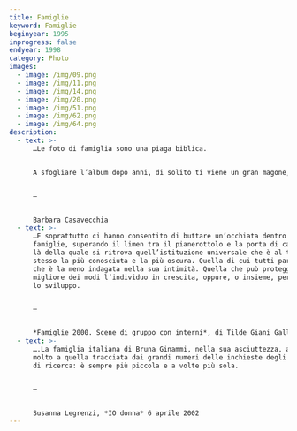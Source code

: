 ```yaml
---
title: Famiglie
keyword: Famiglie
beginyear: 1995
inprogress: false
endyear: 1998
category: Photo
images:
  - image: /img/09.png
  - image: /img/11.png
  - image: /img/14.png
  - image: /img/20.png
  - image: /img/51.png
  - image: /img/62.png
  - image: /img/64.png
description:
  - text: >-
      …Le foto di famiglia sono una piaga biblica.


      A sfogliare l’album dopo anni, di solito ti viene un gran magone, o inorridisci per l’imbarazzo di capelli e girocolli tragicamente alla moda. Rivedi facce note, tavole imbandite di torte e candeline, alberi di natale, lauree, matrimoni, battesimi e vacanze.


      —


      Barbara Casavecchia
  - text: >-
      …E soprattutto ci hanno consentito di buttare un’occhiata dentro le
      famiglie, superando il limen tra il pianerottolo e la porta di casa, al di
      là della quale si ritrova quell’istituzione universale che è al tempo
      stesso la più conosciuta e la più oscura. Quella di cui tutti parlano, ma
      che è la meno indagata nella sua intimità. Quella che può proteggere nel
      migliore dei modi l’individuo in crescita, oppure, o insieme, perturbarne
      lo sviluppo.


      —


      *Famiglie 2000. Scene di gruppo con interni*, di Tilde Giani Gallino, Einaudi, Torino 2000.
  - text: >-
      ….La famiglia italiana di Bruna Ginammi, nella sua asciuttezza, assomiglia
      molto a quella tracciata dai grandi numeri delle inchieste degli istituti
      di ricerca: è sempre più piccola e a volte più sola.


      —


      Susanna Legrenzi, *IO donna* 6 aprile 2002
---
```

